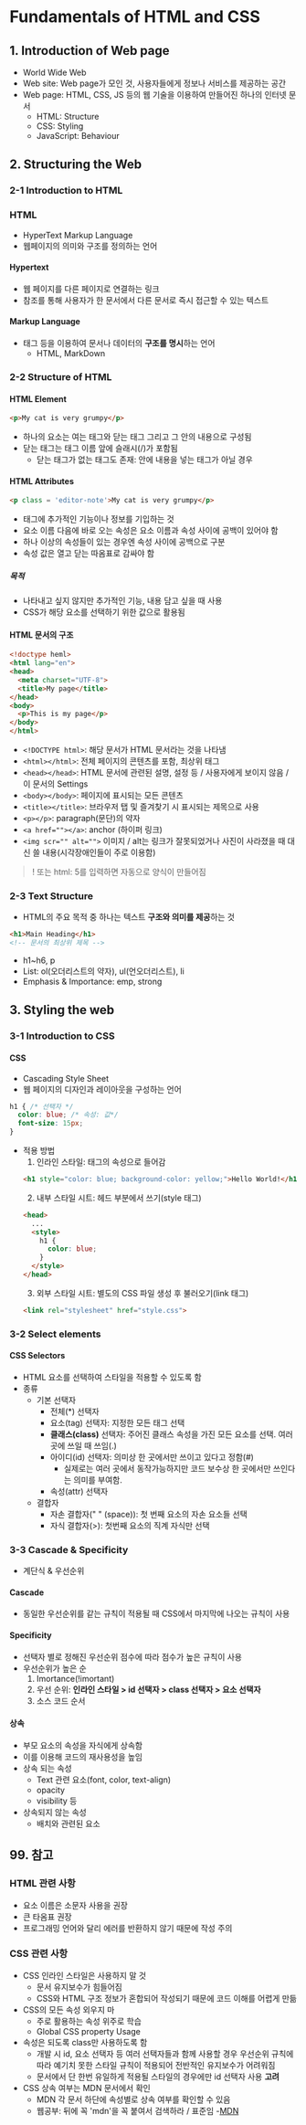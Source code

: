 # Fundamentals of HTML and CSS
## 1. Introduction of Web page
- World Wide Web
- Web site: Web page가 모인 것, 사용자들에게 정보나 서비스를 제공하는 공간
- Web page: HTML, CSS, JS 등의 웹 기술을 이용하여 만들어진 하나의 인터넷 문서
  - HTML: Structure
  - CSS: Styling
  - JavaScript: Behaviour

## 2. Structuring the Web
### 2-1 Introduction to HTML
### HTML
- HyperText Markup Language
- 웹페이지의 의미와 구조를 정의하는 언어

#### Hypertext
- 웹 페이지를 다른 페이지로 연결하는 링크
- 참조를 통해 사용자가 한 문서에서 다른 문서로 즉시 접근할 수 있는 텍스트

#### Markup Language
- 태그 등을 이용하여 문서나 데이터의 **구조를 명시**하는 언어
  - HTML, MarkDown

### 2-2 Structure of HTML
#### HTML Element
```HTML
<p>My cat is very grumpy</p>
```
- 하나의 요소는 여는 태그와 닫는 태그 그리고 그 안의 내용으로 구성됨
- 닫는 태그는 태그 이름 앞에 슬래시(/)가 포함됨
  - 닫는 태그가 없는 태그도 존재: 안에 내용을 넣는 태그가 아닐 경우

#### HTML Attributes
```HTML
<p class = 'editor-note'>My cat is very grumpy</p>
```
- 태그에 추가적인 기능이나 정보를 기입하는 것
- 요소 이름 다음에 바로 오는 속성은 요소 이름과 속성 사이에 공백이 있어야 함
- 하나 이상의 속성들이 있는 경우엔 속성 사이에 공백으로 구분
- 속성 값은 열고 닫는 따옴표로 감싸야 함
##### 목적
- 나타내고 싶지 않지만 추가적인 기능, 내용 담고 싶을 때 사용
- CSS가 해당 요소를 선택하기 위한 값으로 활용됨

#### HTML 문서의 구조
```HTML
<!doctype heml>
<html lang="en">
<head>
  <meta charset="UTF-8">
  <title>My page</title>
</head>
<body>
  <p>This is my page</p>
</body>
</html>
```
- `<!DOCTYPE html>`: 해당 문서가 HTML 문서라는 것을 나타냄
- `<html></html>`: 전체 페이지의 콘텐츠를 포함, 최상위 태그
- `<head></head>`: HTML 문서에 관련된 설명, 설정 등 / 사용자에게 보이지 않음 / 이 문서의 Settings
- `<body></body>`: 페이지에 표시되는 모든 콘텐츠
- `<title></title>`: 브라우저 탭 및 즐겨찾기 시 표시되는 제목으로 사용
- `<p></p>`: paragraph(문단)의 약자
- `<a href=""></a>`: anchor (하이퍼 링크)
- `<img scr="" alt="">` 이미지 / alt는 링크가 잘못되었거나 사진이 사라졌을 때 대신 쓸 내용(시각장애인들이 주로 이용함)

> ! 또는 html: 5를 입력하면 자동으로 양식이 만들어짐

### 2-3 Text Structure
- HTML의 주요 목적 중 하나는 텍스트 **구조와 의미를 제공**하는 것
```HTML
<h1>Main Heading</h1>
<!-- 문서의 최상위 제목 -->
```
- h1~h6, p
- List: ol(오더리스트의 약자), ul(언오더리스트), li
- Emphasis & Importance: emp, strong

## 3. Styling the web
### 3-1 Introduction to CSS
#### CSS
- Cascading Style Sheet
- 웹 페이지의 디자인과 레이아웃을 구성하는 언어
```CSS
h1 { /* 선택자 */
  color: blue; /* 속성: 값*/
  font-size: 15px;
}
```
- 적용 방법
  1. 인라인 스타일: 태그의 속성으로 들어감
  ```HTML
  <h1 style="color: blue; background-color: yellow;">Hello World!</h1>
  ```
  2. 내부 스타일 시트: 헤드 부분에서 쓰기(style 태그)
  ```HTML
  <head>
    ...
    <style>
      h1 {
        color: blue;
      }
    </style>
  </head>
  ```
  3. 외부 스타일 시트: 별도의 CSS 파일 생성 후 불러오기(link 태그)
  ```HTML
  <link rel="stylesheet" href="style.css">
  ```
### 3-2 Select elements
#### CSS Selectors
- HTML 요소를 선택하여 스타일을 적용할 수 있도록 함
- 종류
  - 기본 선택자
    - 전체(*) 선택자
    - 요소(tag) 선택자: 지정한 모든 태그 선택
    - **클래스(class)** 선택자: 주어진 클래스 속성을 가진 모든 요소를 선택. 여러 곳에 쓰일 때 쓰임(.)
    - 아이디(id) 선택자: 의미상 한 곳에서만 쓰이고 있다고 정함(#)
      - 실제로는 여러 곳에서 동작가능하지만 코드 보수상 한 곳에서만 쓰인다는 의미를 부여함.
    - 속성(attr) 선택자
  - 결합자
    - 자손 결합자(" " (space)): 첫 번째 요소의 자손 요소들 선택
    - 자식 결합자(>): 첫번째 요소의 직계 자식만 선택

### 3-3 Cascade & Specificity
- 계단식 & 우선순위
#### Cascade
- 동일한 우선순위를 같는 규칙이 적용될 때 CSS에서 마지막에 나오는 규칙이 사용

#### Specificity
- 선택자 별로 정해진 우선순위 점수에 따라 점수가 높은 규칙이 사용
- 우선순위가 높은 순
  1. Imortance(!imortant)
  2. 우선 순위: **인라인 스타일 > id 선택자 > class 선택자 > 요소 선택자**
  3. 소스 코드 순서

#### 상속
- 부모 요소의 속성을 자식에게 상속함
- 이를 이용해 코드의 재사용성을 높임
- 상속 되는 속성
  - Text 관련 요소(font, color, text-align)
  - opacity
  - visibility 등
- 상속되지 않는 속성
  - 배치와 관련된 요소

## 99. 참고
### HTML 관련 사항
- 요소 이름은 소문자 사용을 권장
- 큰 타옴표 권장
- 프로그래밍 언어와 달리 에러를 반환하지 않기 때문에 작성 주의

### CSS 관련 사항
- CSS 인라인 스타일은 사용하지 말 것
  - 문서 유지보수가 힘들어짐
  - CSS와 HTML 구조 정보가 혼합되어 작성되기 때문에 코드 이해를 어렵게 만듦
- CSS의 모든 속성 외우지 마
  - 주로 활용하는 속성 위주로 학습
  - Global CSS property Usage
- 속성은 되도록 class만 사용하도록 함
  - 개발 시 id, 요소 선택자 등 여러 선택자들과 함께 사용할 경우 우선순위 규칙에 따라 예기치 못한 스타일 규칙이 적용되어 전반적인 유지보수가 어려워짐
  - 문서에서 단 한번 유일하게 적용될 스타일의 경우에만 id 선택자 사용 **고려**
- CSS 상속 여부는 MDN 문서에서 확인
  - MDN 각 문서 하단에 속성별로 상속 여부를 확인할 수 있음
  - 웹공부: 뒤에 꼭 'mdn'을 꼭 붙여서 검색하라 / 표준임
    -[MDN](https://developer.mozilla.org/ko/)
